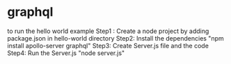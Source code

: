 # graphql
to run the hello world example
Step1 : Create a node project by adding package.json in hello-world directory
Step2: Install the dependencies "npm install apollo-server graphql"
Step3: Create Server.js file and the code
Step4: Run the Server.js "node server.js"
